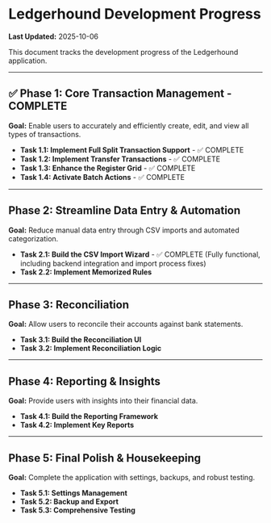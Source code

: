 # Ledgerhound Development Progress

**Last Updated:** 2025-10-06

This document tracks the development progress of the Ledgerhound application.

---

## ✅ Phase 1: Core Transaction Management - COMPLETE

**Goal:** Enable users to accurately and efficiently create, edit, and view all types of transactions.

- **Task 1.1: Implement Full Split Transaction Support** - ✅ COMPLETE
- **Task 1.2: Implement Transfer Transactions** - ✅ COMPLETE
- **Task 1.3: Enhance the Register Grid** - ✅ COMPLETE
- **Task 1.4: Activate Batch Actions** - ✅ COMPLETE

---

## Phase 2: Streamline Data Entry & Automation

**Goal:** Reduce manual data entry through CSV imports and automated categorization.

- **Task 2.1: Build the CSV Import Wizard** - ✅ COMPLETE (Fully functional, including backend integration and import process fixes)
- **Task 2.2: Implement Memorized Rules**

---

## Phase 3: Reconciliation

**Goal:** Allow users to reconcile their accounts against bank statements.

- **Task 3.1: Build the Reconciliation UI**
- **Task 3.2: Implement Reconciliation Logic**

---

## Phase 4: Reporting & Insights

**Goal:** Provide users with insights into their financial data.

- **Task 4.1: Build the Reporting Framework**
- **Task 4.2: Implement Key Reports**

---

## Phase 5: Final Polish & Housekeeping

**Goal:** Complete the application with settings, backups, and robust testing.

- **Task 5.1: Settings Management**
- **Task 5.2: Backup and Export**
- **Task 5.3: Comprehensive Testing**
